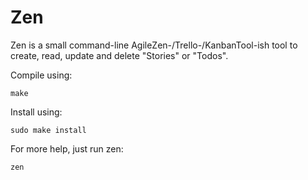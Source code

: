 # Zen

Zen is a small command-line AgileZen-/Trello-/KanbanTool-ish tool to create, read, update and delete "Stories" or "Todos".

Compile using:

```
make
```

Install using:

```
sudo make install
```

For more help, just run zen:

```
zen
```

